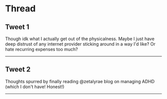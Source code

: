 # Thread

## Tweet 1

Though idk what I actually get out of the physicalness. Maybe I just have deep distrust of any internet provider sticking around in a way I'd like? Or hate recurring expenses too much?

---

## Tweet 2

Thoughts spurred by finally reading @zetalyrae blog on managing ADHD (which I don't have! Honest!)

---


